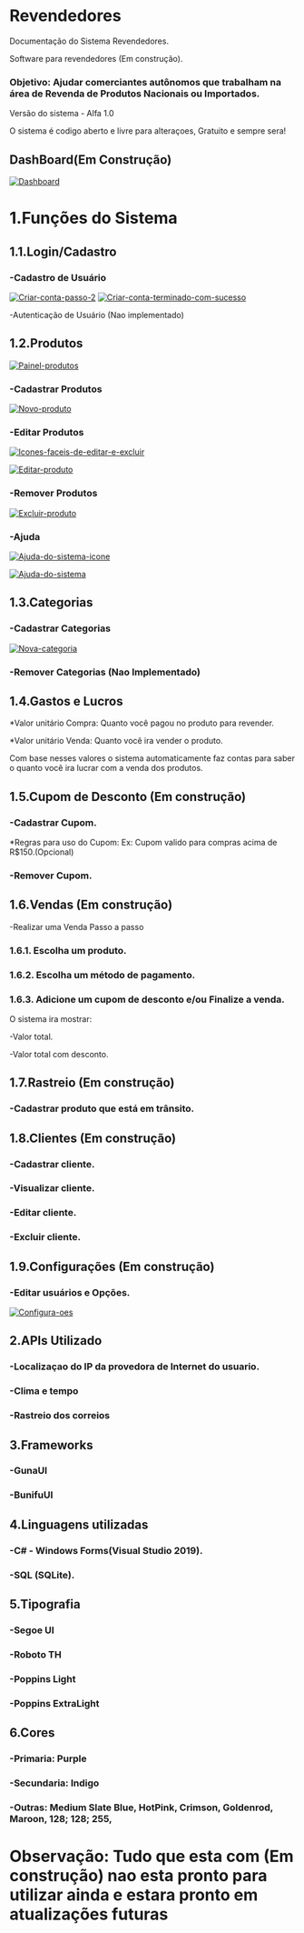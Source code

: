 # Revendedores

Documentação do Sistema Revendedores.

Software para revendedores (Em construção).


### Objetivo: Ajudar comerciantes autônomos que trabalham na área de Revenda de Produtos Nacionais ou Importados.

Versão do sistema - Alfa 1.0

O sistema é codigo aberto e livre para alteraçoes, Gratuito e sempre sera!

## DashBoard(Em Construção)

<a href="https://ibb.co/dJ8cyNV"><img src="https://i.ibb.co/2YG6BzC/Dashboard.png" alt="Dashboard" border="0"></a>

# 1.Funções do Sistema

## 1.1.Login/Cadastro

### -Cadastro de Usuário

<a href="https://i.ibb.co/xCvx7hL/Criar-conta-passo-1.png" title="Criar conta passo 1">
<a href="https://ibb.co/gZVsm4v"><img src="https://i.ibb.co/ZzmyG2H/Criar-conta-passo-2.png" alt="Criar-conta-passo-2" border="0"></a>
<a href="https://ibb.co/7yf2Hx6"><img src="https://i.ibb.co/Jk15NWM/Criar-conta-terminado-com-sucesso.png" alt="Criar-conta-terminado-com-sucesso" border="0"></a>


-Autenticação de Usuário (Nao implementado)

## 1.2.Produtos

<a href="https://ibb.co/6BxQP7W"><img src="https://i.ibb.co/ZmP98pM/Painel-produtos.png" alt="Painel-produtos" border="0"></a>


### -Cadastrar Produtos

<a href="https://ibb.co/mtpBq3K"><img src="https://i.ibb.co/DkdbCZF/Novo-produto.png" alt="Novo-produto" border="0"></a>

### -Editar Produtos

<a href="https://imgbb.com/"><img src="https://i.ibb.co/TmRZ5Jc/Icones-faceis-de-editar-e-excluir.png" alt="Icones-faceis-de-editar-e-excluir" border="0">

<a href="https://ibb.co/4sFjLsX"><img src="https://i.ibb.co/M8gRH8t/Editar-produto.png" alt="Editar-produto" border="0"></a>


### -Remover Produtos

<a href="https://ibb.co/RzNnwK5"><img src="https://i.ibb.co/qkCGQ8Z/Excluir-produto.png" alt="Excluir-produto" border="0"></a>

### -Ajuda 

<a href="https://imgbb.com/"><img src="https://i.ibb.co/JmC0xnS/Ajuda-do-sistema-icone.png" alt="Ajuda-do-sistema-icone" border="0"></a>

<a href="https://ibb.co/4Z1dyR2"><img src="https://i.ibb.co/d0mg94t/Ajuda-do-sistema.png" alt="Ajuda-do-sistema" border="0"></a>

## 1.3.Categorias
### -Cadastrar Categorias

<a href="https://ibb.co/6vr6h66"><img src="https://i.ibb.co/XyjmBmm/Nova-categoria.png" alt="Nova-categoria" border="0"></a>

### -Remover Categorias (Nao Implementado)

## 1.4.Gastos e Lucros
*Valor unitário Compra: Quanto você pagou no produto para revender.

*Valor unitário Venda: Quanto você ira vender o produto.

Com base nesses valores o sistema automaticamente faz contas para saber o quanto você ira lucrar com a venda dos produtos.

## 1.5.Cupom de Desconto (Em construção)

### -Cadastrar Cupom.

*Regras para uso do Cupom: Ex: Cupom valido para compras acima de R$150.(Opcional)

### -Remover Cupom.

## 1.6.Vendas (Em construção)
-Realizar uma Venda
Passo a passo
### 1.6.1. Escolha um produto.
### 1.6.2. Escolha um método de pagamento.
### 1.6.3. Adicione um cupom de desconto e/ou Finalize a venda.

O sistema ira mostrar:

-Valor total.

-Valor total com desconto.

## 1.7.Rastreio (Em construção)

### -Cadastrar produto que está em trânsito.

## 1.8.Clientes (Em construção)

### -Cadastrar cliente.

### -Visualizar cliente.

### -Editar cliente.

### -Excluir cliente.

## 1.9.Configurações (Em construção)

### -Editar usuários e Opções.

<a href="https://ibb.co/4dxxRH1"><img src="https://i.ibb.co/rsJJ2Vd/Configura-oes.png" alt="Configura-oes" border="0"></a>

## 2.APIs Utilizado

### -Localizaçao do IP da provedora de Internet do usuario.

### -Clima e tempo

### -Rastreio dos correios

## 3.Frameworks

### -GunaUI

### -BunifuUI

## 4.Linguagens utilizadas

### -C# - Windows Forms(Visual Studio 2019).

### -SQL (SQLite).

## 5.Tipografia

### -Segoe UI

### -Roboto TH

### -Poppins Light

### -Poppins ExtraLight

## 6.Cores

### -Primaria: Purple

### -Secundaria: Indigo

### -Outras: Medium Slate Blue, HotPink, Crimson, Goldenrod, Maroon, 128; 128; 255,


# Observação: Tudo que esta com (Em construção) nao esta pronto para utilizar ainda e estara pronto em atualizações futuras
